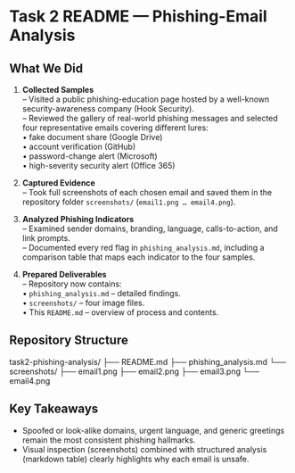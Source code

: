# Task 2 README — Phishing-Email Analysis

## What We Did
1. **Collected Samples**  
   – Visited a public phishing-education page hosted by a well-known security-awareness company (Hook Security).  
   – Reviewed the gallery of real-world phishing messages and selected four representative emails covering different lures:  
     • fake document share (Google Drive)  
     • account verification (GitHub)  
     • password-change alert (Microsoft)  
     • high-severity security alert (Office 365)

2. **Captured Evidence**  
   – Took full screenshots of each chosen email and saved them in the repository folder `screenshots/` (`email1.png … email4.png`).

3. **Analyzed Phishing Indicators**  
   – Examined sender domains, branding, language, calls-to-action, and link prompts.  
   – Documented every red flag in `phishing_analysis.md`, including a comparison table that maps each indicator to the four samples.

4. **Prepared Deliverables**  
   – Repository now contains:  
     • `phishing_analysis.md` – detailed findings.  
     • `screenshots/` – four image files.  
     • This `README.md` – overview of process and contents.

## Repository Structure
task2-phishing-analysis/
├── README.md
├── phishing_analysis.md
└── screenshots/
├── email1.png
├── email2.png
├── email3.png
└── email4.png


## Key Takeaways
- Spoofed or look-alike domains, urgent language, and generic greetings remain the most consistent phishing hallmarks.  
- Visual inspection (screenshots) combined with structured analysis (markdown table) clearly highlights why each email is unsafe.

